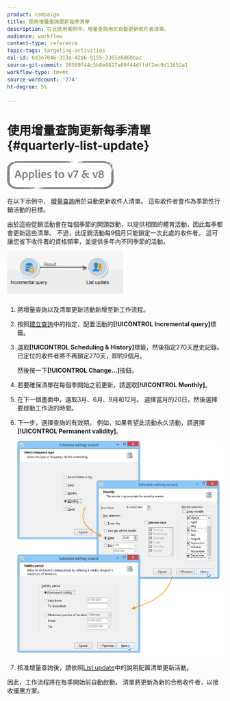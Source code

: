 ```yaml
---
product: campaign
title: 使用增量查詢更新每季清單
description: 在此使用案例中，增量查詢用於自動更新收件者清單。
audience: workflow
content-type: reference
topic-tags: targeting-activities
exl-id: 0d3e7046-313a-42a6-9155-3365e8d60bac
source-git-commit: 20509f44c5b8e0827a09f44dffdf2ec9d11652a1
workflow-type: tm+mt
source-wordcount: '274'
ht-degree: 5%

---
```


# 使用增量查詢更新每季清單 {#quarterly-list-update}

![](../../assets/common.svg)

在以下示例中， [增量查詢](incremental-query.md)用於自動更新收件人清單。 這些收件者會作為季節性行銷活動的目標。

由於這些促銷活動會在每個季節的開頭啟動，以提供相關的體育活動，因此每季都會更新這些清單。 不過，此促銷活動每9個月只能鎖定一次此處的收件者。 這可讓您省下收件者的資格頻率，並提供多年內不同季節的活動。

![](assets/incremental_query_example.png)

1. 將增量查詢以及清單更新活動新增至新工作流程。
1. 按照[建立查詢](query.md#creating-a-query)中的指定，配置活動的&#x200B;**[!UICONTROL Incremental query]**&#x200B;標籤。
1. 選取&#x200B;**[!UICONTROL Scheduling & History]**&#x200B;標籤，然後指定270天歷史記錄。 已定位的收件者將不再鎖定270天，即約9個月。

   然後按一下&#x200B;**[!UICONTROL Change...]**&#x200B;按鈕。

1. 若要確保清單在每個季開始之前更新，請選取&#x200B;**[!UICONTROL Monthly]**。
1. 在下一個畫面中，選取3月、6月、9月和12月。 選擇當月的20日，然後選擇要啟動工作流的時間。
1. 下一步，選擇查詢的有效期。 例如，如果希望此活動永久活動，請選擇&#x200B;**[!UICONTROL Permanent validity]**。

   ![](assets/incremental_query_example_2.png)

1. 核准增量查詢後，請依照[List update](list-update.md)中的說明配置清單更新活動。

因此，工作流程將在每季開始前自動啟動。 清單將更新為新的合格收件者，以接收優惠方案。
